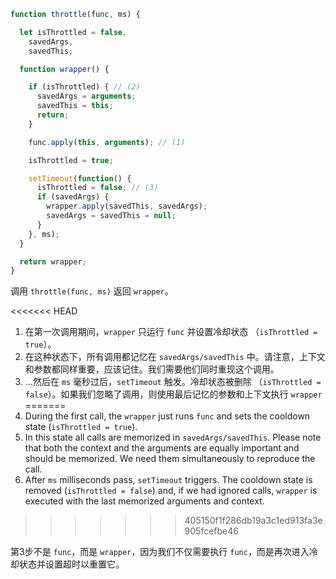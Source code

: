 ```js demo
function throttle(func, ms) {

  let isThrottled = false,
    savedArgs,
    savedThis;

  function wrapper() {

    if (isThrottled) { // (2)
      savedArgs = arguments;
      savedThis = this;
      return;
    }

    func.apply(this, arguments); // (1)

    isThrottled = true;

    setTimeout(function() {
      isThrottled = false; // (3)
      if (savedArgs) {
        wrapper.apply(savedThis, savedArgs);
        savedArgs = savedThis = null;
      }
    }, ms);
  }

  return wrapper;
}
```

调用 `throttle(func, ms)` 返回 `wrapper`。

<<<<<<< HEAD
1. 在第一次调用期间，`wrapper` 只运行 `func` 并设置冷却状态 （`isThrottled = true`）。
2. 在这种状态下，所有调用都记忆在  `savedArgs/savedThis` 中。请注意，上下文和参数都同样重要，应该记住。我们需要他们同时重现这个调用。
3. ...然后在 `ms` 毫秒过后，`setTimeout` 触发。冷却状态被删除 （`isThrottled = false`）。如果我们忽略了调用，则使用最后记忆的参数和上下文执行 `wrapper`
=======
1. During the first call, the `wrapper` just runs `func` and sets the cooldown state (`isThrottled = true`).
2. In this state all calls are memorized in `savedArgs/savedThis`. Please note that both the context and the arguments are equally important and should be memorized. We need them simultaneously to reproduce the call.
3. After `ms` milliseconds pass, `setTimeout` triggers. The cooldown state is removed (`isThrottled = false`) and, if we had ignored calls, `wrapper` is executed with the last memorized arguments and context.
>>>>>>> 405150f1f286db19a3c1ed913fa3e905fcefbe46

第3步不是 `func`，而是 `wrapper`，因为我们不仅需要执行 `func`，而是再次进入冷却状态并设置超时以重置它。
